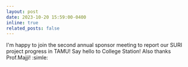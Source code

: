 ```yaml
---
layout: post
date: 2023-10-20 15:59:00-0400
inline: true
related_posts: false
---
```


I'm happy to join the second annual sponsor meeting to report our SURI project progress in TAMU! Say hello to College Station! Also thanks Prof.Majji! :simle:
